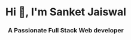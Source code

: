 <h1 align="center">Hi 👋, I'm Sanket Jaiswal</h1>
<h3 align="center">A Passionate Full Stack Web developer</h3>


